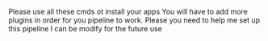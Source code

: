 Please use all these cmds ot install your apps
You will have to add more plugins in order for you pipeline to work.
Please you need to help me set up this pipeline
I can be modify for the future use
